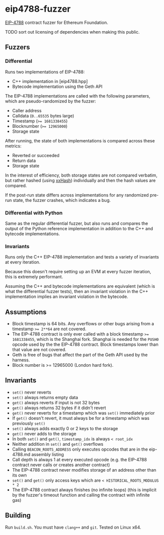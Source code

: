 # eip4788-fuzzer

[EIP-4788](https://github.com/ethereum/EIPs/pull/7456) contract fuzzer for Ethereum Foundation.

TODO sort out licensing of dependencies when making this public.

## Fuzzers

### Differential

Runs two implementations of EIP-4788:

- C++ implementation in [eip4788.hpp]
- Bytecode implementation using the Geth API

The EIP-4788 implementations are called with the following parameters, which are pseudo-randomized by the fuzzer:

- Caller address
- Calldata (`0..65535` bytes large)
- Timestamp (`>= 1681338455`)
- Blocknumber (`>= 12965000`)
- Storage state

After running, the state of both implementations is compared across these metrics:

- Reverted or succeeded
- Return data
- Storage state

In the interest of efficiency, both storage states are not compared verbatim, but rather hashed (using [xxHash](https://github.com/Cyan4973/xxHash)) individually and then the hash values are compared.

If the post-run state differs across implementations for any randomized pre-run state, the fuzzer crashes, which indicates a bug.

### Differential with Python

Same as the regular differential fuzzer, but also runs and compares the output of the Python reference implementation in addition to the C++ and bytecode implementations.

### Invariants

Runs only the C++ EIP-4788 implementation and tests a variety of invariants at every iteration.

Because this doesn't require setting up an EVM at every fuzzer iteration, this is extremely performant.

Assuming the C++ and bytecode implementations are equivalent (which is what the differential fuzzer tests), then an invariant violation in the C++ implementation implies an invariant violation in the bytecode.

## Assumptions

- Block timestamp is 64 bits. Any overflows or other bugs arising from a timestamp `>= 2**64` are not covered.
- The EIP-4788 contract is only ever called with a block timestamp `>= 1681338455`, which is the Shanghai fork. Shanghai is needed for the `PUSH0` opcode used by the the EIP-4788 contract. Block timestamps lower than that value are not covered.
- Geth is free of bugs that affect the part of the Geth API used by the harness.
- Block number is >= 12965000 (London hard fork).

## Invariants

- `set()` never reverts
- `set()` always returns empty data
- `get()` always reverts if input is not 32 bytes
- `get()` always returns 32 bytes if it didn't revert
- `get()` never reverts for a timestamp which was `set()` immediately prior
- If `get()` doesn't revert, it must always be for a timestamp which was previously `set()`
- `set()` always adds exactly 0 or 2 keys to the storage
- `get()` never adds to the storage
- In both `set()` and `get()`, `timestamp_idx` is always `< root_idx`
- Neither addition in `set()` and `get()` overflows
- Calling `BEACON_ROOTS_ADDRESS` only executes opcodes that are in the eip-4788.md assembly listing
- Call depth is always 1 at every executed opcode (e.g. the EIP-4788 contract never calls or creates another contract)
- The EIP-4788 contract never modifies storage of an address other than its own
- `set()` and `get()` only access keys which are `< HISTORICAL_ROOTS_MODULUS * 2`
- The EIP-4788 contract always finishes (no infinite loops) (this is implicit by the fuzzer's timeout function and calling the contract with infinite gas)

## Building

Run `build.sh`. You must have `clang++` and `git`. Tested on Linux x64.
